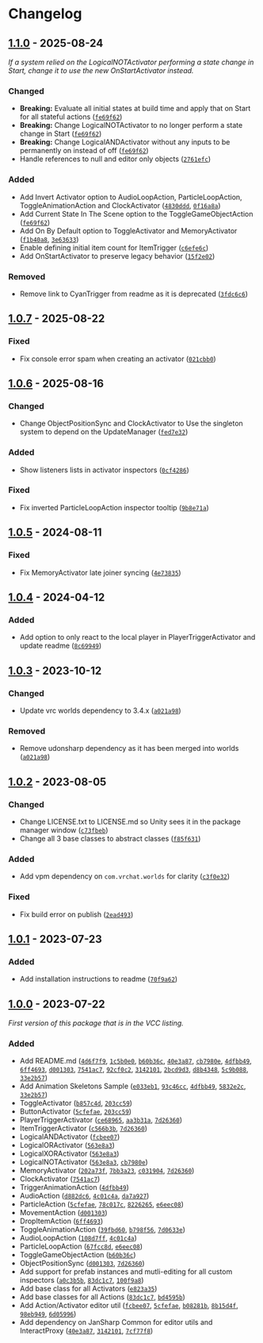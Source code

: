 
# Changelog

## [1.1.0] - 2025-08-24

_If a system relied on the LogicalNOTActivator performing a state change in Start, change it to use the new OnStartActivator instead._

### Changed

- **Breaking:** Evaluate all initial states at build time and apply that on Start for all stateful actions ([`fe69f62`](https://github.com/JanSharp/VRCActionActivatorSystem/commit/fe69f62221b6d7f2558668171a4cb956ce386a55))
- **Breaking:** Change LogicalNOTActivator to no longer perform a state change in Start ([`fe69f62`](https://github.com/JanSharp/VRCActionActivatorSystem/commit/fe69f62221b6d7f2558668171a4cb956ce386a55))
- **Breaking:** Change LogicalANDActivator without any inputs to be permanently on instead of off ([`fe69f62`](https://github.com/JanSharp/VRCActionActivatorSystem/commit/fe69f62221b6d7f2558668171a4cb956ce386a55))
- Handle references to null and editor only objects ([`2761efc`](https://github.com/JanSharp/VRCActionActivatorSystem/commit/2761efc56eda1855c8e33e88b91c23742a90ed81))

### Added

- Add Invert Activator option to AudioLoopAction, ParticleLoopAction, ToggleAnimationAction and ClockActivator ([`4830ddd`](https://github.com/JanSharp/VRCActionActivatorSystem/commit/4830dddc5385f9bf92641a88cb490cf08570ccf1), [`0f16a8a`](https://github.com/JanSharp/VRCActionActivatorSystem/commit/0f16a8a95f890f9f5137c5a5aa12cc7214420148))
- Add Current State In The Scene option to the ToggleGameObjectAction ([`fe69f62`](https://github.com/JanSharp/VRCActionActivatorSystem/commit/fe69f62221b6d7f2558668171a4cb956ce386a55))
- Add On By Default option to ToggleActivator and MemoryActivator ([`f1b40a8`](https://github.com/JanSharp/VRCActionActivatorSystem/commit/f1b40a83b0237e7d57b318d33a843bbdb9bf0477), [`3e63633`](https://github.com/JanSharp/VRCActionActivatorSystem/commit/3e636339cf46a76bde8808b4ecf5d92939a8a520))
- Enable defining initial item count for ItemTrigger ([`c6efe6c`](https://github.com/JanSharp/VRCActionActivatorSystem/commit/c6efe6cf9b2c08500901ae23da0e1c9cca46586d))
- Add OnStartActivator to preserve legacy behavior ([`15f2e02`](https://github.com/JanSharp/VRCActionActivatorSystem/commit/15f2e0204626a2771a2b8a081100c87945bd544e))

### Removed

- Remove link to CyanTrigger from readme as it is deprecated ([`3fdc6c6`](https://github.com/JanSharp/VRCActionActivatorSystem/commit/3fdc6c627dcd48ac23802a6668d515cbcc1fe023))

## [1.0.7] - 2025-08-22

### Fixed

- Fix console error spam when creating an activator ([`021cbb0`](https://github.com/JanSharp/VRCActionActivatorSystem/commit/021cbb0ebff901a539b0cb7ff43e63db4cbc4f83))

## [1.0.6] - 2025-08-16

### Changed

- Change ObjectPositionSync and ClockActivator to Use the singleton system to depend on the UpdateManager ([`fed7e32`](https://github.com/JanSharp/VRCActionActivatorSystem/commit/fed7e32986c54b3c9d03f83747d916d9e2835852))

### Added

- Show listeners lists in activator inspectors ([`0cf4286`](https://github.com/JanSharp/VRCActionActivatorSystem/commit/0cf428665bf032d54b8cc7318b4d6f73b323e21a))

### Fixed

- Fix inverted ParticleLoopAction inspector tooltip ([`9b8e71a`](https://github.com/JanSharp/VRCActionActivatorSystem/commit/9b8e71aee929b0bce18470f38f39a1fc39fe1b1a))

## [1.0.5] - 2024-08-11

### Fixed

- Fix MemoryActivator late joiner syncing ([`4e73835`](https://github.com/JanSharp/VRCActionActivatorSystem/commit/4e73835afd095fd67143d704dc71c311e7b48f72))

## [1.0.4] - 2024-04-12

### Added

- Add option to only react to the local player in PlayerTriggerActivator and update readme ([`8c69949`](https://github.com/JanSharp/VRCActionActivatorSystem/commit/8c699495bf8adf541f220e399a090b80ef4b1805))

## [1.0.3] - 2023-10-12

### Changed

- Update vrc worlds dependency to 3.4.x ([`a021a98`](https://github.com/JanSharp/VRCActionActivatorSystem/commit/a021a982137261838e8bdc162b7b2e67678ae9cd))

### Removed

- Remove udonsharp dependency as it has been merged into worlds ([`a021a98`](https://github.com/JanSharp/VRCActionActivatorSystem/commit/a021a982137261838e8bdc162b7b2e67678ae9cd))

## [1.0.2] - 2023-08-05

### Changed

- Change LICENSE.txt to LICENSE.md so Unity sees it in the package manager window ([`c73fbeb`](https://github.com/JanSharp/VRCActionActivatorSystem/commit/c73fbebddecb9e3d5a8594199c409b01e3f74b72))
- Change all 3 base classes to abstract classes ([`f85f631`](https://github.com/JanSharp/VRCActionActivatorSystem/commit/f85f6317b30b364bd0056b5dbc77c91e3cfec498))

### Added

- Add vpm dependency on `com.vrchat.worlds` for clarity ([`c3f0e32`](https://github.com/JanSharp/VRCActionActivatorSystem/commit/c3f0e321f01a233760a83675bb975e3a2b910798))

### Fixed

- Fix build error on publish ([`2ead493`](https://github.com/JanSharp/VRCActionActivatorSystem/commit/2ead4930c1f908f472de5a1667bfd9e853fdfe97))

## [1.0.1] - 2023-07-23

### Added

- Add installation instructions to readme ([`70f9a62`](https://github.com/JanSharp/VRCActionActivatorSystem/commit/70f9a626dfbddce6a956101b4817424dbdd9e510))

## [1.0.0] - 2023-07-22

_First version of this package that is in the VCC listing._

### Added

- Add README.md ([`4d6f7f9`](https://github.com/JanSharp/VRCActionActivatorSystem/commit/4d6f7f9e9cf1473ea2695342d820870169d27fe1), [`1c5b0e0`](https://github.com/JanSharp/VRCActionActivatorSystem/commit/1c5b0e051464e0d247274c7871056b7f16942539), [`b60b36c`](https://github.com/JanSharp/VRCActionActivatorSystem/commit/b60b36c873bdf858b2a326486ba4bda34838c2a0), [`40e3a87`](https://github.com/JanSharp/VRCActionActivatorSystem/commit/40e3a87b0eeb4403beea6575ac6c42480b285bcd), [`cb7980e`](https://github.com/JanSharp/VRCActionActivatorSystem/commit/cb7980e86171b087761e92ce5936d077a19734e6), [`4dfbb49`](https://github.com/JanSharp/VRCActionActivatorSystem/commit/4dfbb491efa55ec4927b8099790ec31226107a54), [`6ff4693`](https://github.com/JanSharp/VRCActionActivatorSystem/commit/6ff4693735fbfe75df3761057a4b108c75a765de), [`d001303`](https://github.com/JanSharp/VRCActionActivatorSystem/commit/d001303135c4af1fa117dc3e091f0e75081bb470), [`7541ac7`](https://github.com/JanSharp/VRCActionActivatorSystem/commit/7541ac7e0cf82ede5ce900f3d29ae939453d5514), [`92cf0c2`](https://github.com/JanSharp/VRCActionActivatorSystem/commit/92cf0c2c5d7c8b3db7a4eb18dda9416b23290dc4), [`3142101`](https://github.com/JanSharp/VRCActionActivatorSystem/commit/31421012683da8967cb47709b011f29dda45ce5c), [`2bcd9d3`](https://github.com/JanSharp/VRCActionActivatorSystem/commit/2bcd9d39976b539e91343678b54d7c174c6c7a36), [`d8b4348`](https://github.com/JanSharp/VRCActionActivatorSystem/commit/d8b43480a7d1e5b1452844deed04a3df8f0651db), [`5c9b088`](https://github.com/JanSharp/VRCActionActivatorSystem/commit/5c9b08851b4b541e6e0fbdb2b56f125220186682), [`33e2b57`](https://github.com/JanSharp/VRCActionActivatorSystem/commit/33e2b57516aefe75642d558688e09ff6be691a63))
- Add Animation Skeletons Sample ([`e033eb1`](https://github.com/JanSharp/VRCActionActivatorSystem/commit/e033eb169d7783b49bd5aed8fb3530b42a0227b6), [`93c46cc`](https://github.com/JanSharp/VRCActionActivatorSystem/commit/93c46cc7b92876e719c36dd5c15fe2284e651a51), [`4dfbb49`](https://github.com/JanSharp/VRCActionActivatorSystem/commit/4dfbb491efa55ec4927b8099790ec31226107a54), [`5832e2c`](https://github.com/JanSharp/VRCActionActivatorSystem/commit/5832e2cbb4da661a20f3ce224cd6756f051d2124), [`33e2b57`](https://github.com/JanSharp/VRCActionActivatorSystem/commit/33e2b57516aefe75642d558688e09ff6be691a63))
- ToggleActivator ([`b857c4d`](https://github.com/JanSharp/VRCActionActivatorSystem/commit/b857c4d7e6351984fbc290a0457fc8c8a2ae44bb), [`203cc59`](https://github.com/JanSharp/VRCActionActivatorSystem/commit/203cc59f2ac1a2aad39094024fec8ebd18ea66fc))
- ButtonActivator ([`5cfefae`](https://github.com/JanSharp/VRCActionActivatorSystem/commit/5cfefaedbb0720bfae24ceeaac5bd27c0bb02e64), [`203cc59`](https://github.com/JanSharp/VRCActionActivatorSystem/commit/203cc59f2ac1a2aad39094024fec8ebd18ea66fc))
- PlayerTriggerActivator ([`ce68965`](https://github.com/JanSharp/VRCActionActivatorSystem/commit/ce689657674315f5d8a37d17915fd2d7e444cc47), [`aa3b31a`](https://github.com/JanSharp/VRCActionActivatorSystem/commit/aa3b31acfdd6fc60c312742c9e26de32bb3f62c1), [`7d26360`](https://github.com/JanSharp/VRCActionActivatorSystem/commit/7d2636019643b65b46b5ebb548b1b2747e0a8a0e))
- ItemTriggerActivator ([`c566b3b`](https://github.com/JanSharp/VRCActionActivatorSystem/commit/c566b3bf149121d92033da269d3c1dfbbf679712), [`7d26360`](https://github.com/JanSharp/VRCActionActivatorSystem/commit/7d2636019643b65b46b5ebb548b1b2747e0a8a0e))
- LogicalANDActivator ([`fcbee07`](https://github.com/JanSharp/VRCActionActivatorSystem/commit/fcbee07a9655952463c22b858d62b1728852db08))
- LogicalORActivator ([`563e8a3`](https://github.com/JanSharp/VRCActionActivatorSystem/commit/563e8a382329cdfc243ed8367552b532bc2f69bc))
- LogicalXORActivator ([`563e8a3`](https://github.com/JanSharp/VRCActionActivatorSystem/commit/563e8a382329cdfc243ed8367552b532bc2f69bc))
- LogicalNOTActivator ([`563e8a3`](https://github.com/JanSharp/VRCActionActivatorSystem/commit/563e8a382329cdfc243ed8367552b532bc2f69bc), [`cb7980e`](https://github.com/JanSharp/VRCActionActivatorSystem/commit/cb7980e86171b087761e92ce5936d077a19734e6))
- MemoryActivator ([`202a73f`](https://github.com/JanSharp/VRCActionActivatorSystem/commit/202a73f787129cde32fba7ab53d65b8748274932), [`7bb3a23`](https://github.com/JanSharp/VRCActionActivatorSystem/commit/7bb3a236e7d73c0a52d114d6f80c38bad592df7a), [`c031904`](https://github.com/JanSharp/VRCActionActivatorSystem/commit/c031904f32824758adf2a91f2c56df784695d97b), [`7d26360`](https://github.com/JanSharp/VRCActionActivatorSystem/commit/7d2636019643b65b46b5ebb548b1b2747e0a8a0e))
- ClockActivator ([`7541ac7`](https://github.com/JanSharp/VRCActionActivatorSystem/commit/7541ac7e0cf82ede5ce900f3d29ae939453d5514))
- TriggerAnimationAction ([`4dfbb49`](https://github.com/JanSharp/VRCActionActivatorSystem/commit/4dfbb491efa55ec4927b8099790ec31226107a54))
- AudioAction ([`d882dc6`](https://github.com/JanSharp/VRCActionActivatorSystem/commit/d882dc65dd7244d0b1e9ca263f573239bedf1520), [`4c01c4a`](https://github.com/JanSharp/VRCActionActivatorSystem/commit/4c01c4a83c728927f061481f6d685cd494e0cc1e), [`da7a927`](https://github.com/JanSharp/VRCActionActivatorSystem/commit/da7a9273ac28363dcf4c58f0ebe7a43e3ff7f578))
- ParticleAction ([`5cfefae`](https://github.com/JanSharp/VRCActionActivatorSystem/commit/5cfefaedbb0720bfae24ceeaac5bd27c0bb02e64), [`78c017c`](https://github.com/JanSharp/VRCActionActivatorSystem/commit/78c017ce9efb835cc39b748cc491aafda3f57ee8), [`8226265`](https://github.com/JanSharp/VRCActionActivatorSystem/commit/8226265650ea3e06a3009b8215efac78b3566534), [`e6eec08`](https://github.com/JanSharp/VRCActionActivatorSystem/commit/e6eec08121a085bad59a9a6461aa37c7f11e2f95))
- MovementAction ([`d001303`](https://github.com/JanSharp/VRCActionActivatorSystem/commit/d001303135c4af1fa117dc3e091f0e75081bb470))
- DropItemAction ([`6ff4693`](https://github.com/JanSharp/VRCActionActivatorSystem/commit/6ff4693735fbfe75df3761057a4b108c75a765de))
- ToggleAnimationAction ([`39fbd60`](https://github.com/JanSharp/VRCActionActivatorSystem/commit/39fbd60f6b788f37bb7f6988f98e22d0ca04b260), [`b798f56`](https://github.com/JanSharp/VRCActionActivatorSystem/commit/b798f566248e90bc5c7bacf0a19e5c35d3adadee), [`7d0633e`](https://github.com/JanSharp/VRCActionActivatorSystem/commit/7d0633edb06d020727bc15a141a3547f75b638ca))
- AudioLoopAction ([`108d7ff`](https://github.com/JanSharp/VRCActionActivatorSystem/commit/108d7ff9bfc17400e52690d96eec13ef877513d4), [`4c01c4a`](https://github.com/JanSharp/VRCActionActivatorSystem/commit/4c01c4a83c728927f061481f6d685cd494e0cc1e))
- ParticleLoopAction ([`67fcc8d`](https://github.com/JanSharp/VRCActionActivatorSystem/commit/67fcc8d18f87be1c257f42fe025448b810e8d79b), [`e6eec08`](https://github.com/JanSharp/VRCActionActivatorSystem/commit/e6eec08121a085bad59a9a6461aa37c7f11e2f95))
- ToggleGameObjectAction ([`b60b36c`](https://github.com/JanSharp/VRCActionActivatorSystem/commit/b60b36c873bdf858b2a326486ba4bda34838c2a0))
- ObjectPositionSync ([`d001303`](https://github.com/JanSharp/VRCActionActivatorSystem/commit/d001303135c4af1fa117dc3e091f0e75081bb470), [`7d26360`](https://github.com/JanSharp/VRCActionActivatorSystem/commit/7d2636019643b65b46b5ebb548b1b2747e0a8a0e))
- Add support for prefab instances and mutli-editing for all custom inspectors ([`a0c3b5b`](https://github.com/JanSharp/VRCActionActivatorSystem/commit/a0c3b5bca8aa03cf8fb80be7522316ed7cdca058), [`83dc1c7`](https://github.com/JanSharp/VRCActionActivatorSystem/commit/83dc1c72e5fea31b03e203c497ec2945ad72d7ae), [`100f9a8`](https://github.com/JanSharp/VRCActionActivatorSystem/commit/100f9a8148f4a88ab5c6d0dda523c04887681f7f))
- Add base class for all Activators ([`e823a35`](https://github.com/JanSharp/VRCActionActivatorSystem/commit/e823a35f62a1a23a2e8464ce932e05451b776d7d))
- Add base classes for all Actions ([`83dc1c7`](https://github.com/JanSharp/VRCActionActivatorSystem/commit/83dc1c72e5fea31b03e203c497ec2945ad72d7ae), [`bd4595b`](https://github.com/JanSharp/VRCActionActivatorSystem/commit/bd4595b5d2ae7f20c240fce2a5d708080b65b459))
- Add Action/Activator editor util ([`fcbee07`](https://github.com/JanSharp/VRCActionActivatorSystem/commit/fcbee07a9655952463c22b858d62b1728852db08), [`5cfefae`](https://github.com/JanSharp/VRCActionActivatorSystem/commit/5cfefaedbb0720bfae24ceeaac5bd27c0bb02e64), [`b08281b`](https://github.com/JanSharp/VRCActionActivatorSystem/commit/b08281b9d942b2ddbc55c192a2b78a21b9a5474b), [`8b15d4f`](https://github.com/JanSharp/VRCActionActivatorSystem/commit/8b15d4fd6aaafc648523c065ef5a083cfc8eb918), [`98eb949`](https://github.com/JanSharp/VRCActionActivatorSystem/commit/98eb9490a5765779f0e6005f9c9f281bb93424ba), [`6d05996`](https://github.com/JanSharp/VRCActionActivatorSystem/commit/6d05996929d96e02e1aa0cdc365cdfc313157350))
- Add dependency on JanSharp Common for editor utils and InteractProxy ([`40e3a87`](https://github.com/JanSharp/VRCActionActivatorSystem/commit/40e3a87b0eeb4403beea6575ac6c42480b285bcd), [`3142101`](https://github.com/JanSharp/VRCActionActivatorSystem/commit/31421012683da8967cb47709b011f29dda45ce5c), [`7cf77f8`](https://github.com/JanSharp/VRCActionActivatorSystem/commit/7cf77f8b40e0b3f5bf29ee03fc18c2f508b20045))

[1.1.0]: https://github.com/JanSharp/VRCActionActivatorSystem/releases/tag/v1.1.0
[1.0.7]: https://github.com/JanSharp/VRCActionActivatorSystem/releases/tag/v1.0.7
[1.0.6]: https://github.com/JanSharp/VRCActionActivatorSystem/releases/tag/v1.0.6
[1.0.5]: https://github.com/JanSharp/VRCActionActivatorSystem/releases/tag/v1.0.5
[1.0.4]: https://github.com/JanSharp/VRCActionActivatorSystem/releases/tag/v1.0.4
[1.0.3]: https://github.com/JanSharp/VRCActionActivatorSystem/releases/tag/v1.0.3
[1.0.2]: https://github.com/JanSharp/VRCActionActivatorSystem/releases/tag/v1.0.2
[1.0.1]: https://github.com/JanSharp/VRCActionActivatorSystem/releases/tag/v1.0.1
[1.0.0]: https://github.com/JanSharp/VRCActionActivatorSystem/releases/tag/v1.0.0
